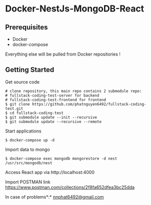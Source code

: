 # Docker-NestJs-MongoDB-React

## Prerequisites
- Docker
- docker-compose

Everything else will be pulled from Docker repositories !

Getting Started
---------------
Get source code
```
# clone repository, this main repo contains 2 submodule repo: 
# fullstack-coding-test-server for backend
# fullstack-coding-test-frontend for frontend
$ git clone https://github.com/phatnguyen6492/fullstack-coding-test.git
$ cd fullstack-coding-test
$ git submodule update --init --recursive
$ git submodule update --recursive --remote
```
Start applications
```
$ docker-compose up -d
```
Import data to mongo
```
$ docker-compose exec mongodb mongorestore -d nest /usr/src/mongodb/nest
```
Access React app via http://localhost:4000

Import POSTMAN link https://www.postman.com/collections/2f8fa652dfea3bc25dda

In case of problems*:* nnphat6492@gmail.com
